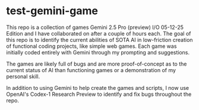 # test-gemini-game




This repo is a collection of games Gemini 2.5 Pro (preview) I/O 05-12-25 Edition and I have collaborated on after a couple of hours each.
The goal of this repo is to identify the current abilities of SOTA AI in low-friction creation of functional coding projects, like simple web games.
Each game was initially coded entirely with Gemini through my prompting and suggestions.

The games are likely full of bugs and are more proof-of-concept as to the current status of AI than functioning games or a demonstration of my personal skill.

In addition to using Gemini to help create the games and scripts, I now use OpenAI's Codex-1 Research Preview to identify and fix bugs throughout the repo.
